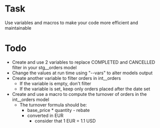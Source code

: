 # Task

Use variables and macros to make your code more efficient and maintainable

# Todo

* Create and use 2 variables to replace COMPLETED and CANCELLED filter in your stg__orders model
* Change the values at run time using "--vars" to alter models output
* Create another variable to filter orders in int__orders
  * If the variable is empty, don't filter
  * If the variable is set, keep only orders placed after the date set
* Create and use a macro to compute the turnover of orders in the int__orders model
  * The turnover formula should be:
    * base_price * quantity - rebate
    * converted in EUR
      * consider that 1 EUR = 1.1 USD
